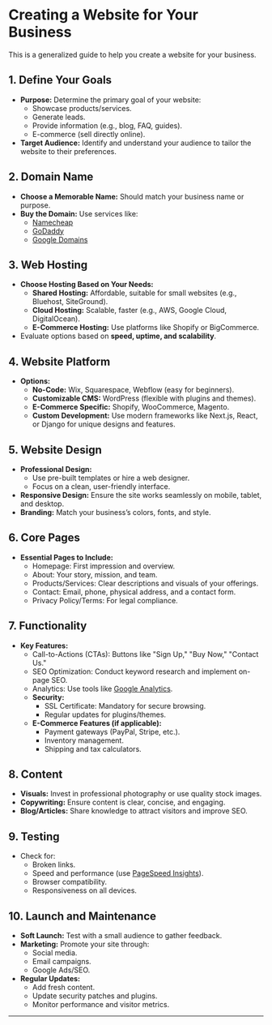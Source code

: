 # Creating a Website for Your Business

This is a generalized guide to help you create a website for your business.

## 1. Define Your Goals
- **Purpose:** Determine the primary goal of your website:
  - Showcase products/services.
  - Generate leads.
  - Provide information (e.g., blog, FAQ, guides).
  - E-commerce (sell directly online).
- **Target Audience:** Identify and understand your audience to tailor the website to their preferences.

## 2. Domain Name
- **Choose a Memorable Name:** Should match your business name or purpose.
- **Buy the Domain:** Use services like:
  - [Namecheap](https://namecheap.com)
  - [GoDaddy](https://godaddy.com)
  - [Google Domains](https://domains.google)

## 3. Web Hosting
- **Choose Hosting Based on Your Needs:**
  - **Shared Hosting:** Affordable, suitable for small websites (e.g., Bluehost, SiteGround).
  - **Cloud Hosting:** Scalable, faster (e.g., AWS, Google Cloud, DigitalOcean).
  - **E-Commerce Hosting:** Use platforms like Shopify or BigCommerce.
- Evaluate options based on **speed, uptime, and scalability**.

## 4. Website Platform
- **Options:**
  - **No-Code:** Wix, Squarespace, Webflow (easy for beginners).
  - **Customizable CMS:** WordPress (flexible with plugins and themes).
  - **E-Commerce Specific:** Shopify, WooCommerce, Magento.
  - **Custom Development:** Use modern frameworks like Next.js, React, or Django for unique designs and features.

## 5. Website Design
- **Professional Design:**
  - Use pre-built templates or hire a web designer.
  - Focus on a clean, user-friendly interface.
- **Responsive Design:** Ensure the site works seamlessly on mobile, tablet, and desktop.
- **Branding:** Match your business’s colors, fonts, and style.

## 6. Core Pages
- **Essential Pages to Include:**
  - Homepage: First impression and overview.
  - About: Your story, mission, and team.
  - Products/Services: Clear descriptions and visuals of your offerings.
  - Contact: Email, phone, physical address, and a contact form.
  - Privacy Policy/Terms: For legal compliance.

## 7. Functionality
- **Key Features:**
  - Call-to-Actions (CTAs): Buttons like "Sign Up," "Buy Now," "Contact Us."
  - SEO Optimization: Conduct keyword research and implement on-page SEO.
  - Analytics: Use tools like [Google Analytics](https://analytics.google.com).
  - **Security:**
    - SSL Certificate: Mandatory for secure browsing.
    - Regular updates for plugins/themes.
  - **E-Commerce Features (if applicable):**
    - Payment gateways (PayPal, Stripe, etc.).
    - Inventory management.
    - Shipping and tax calculators.

## 8. Content
- **Visuals:** Invest in professional photography or use quality stock images.
- **Copywriting:** Ensure content is clear, concise, and engaging.
- **Blog/Articles:** Share knowledge to attract visitors and improve SEO.

## 9. Testing
- Check for:
  - Broken links.
  - Speed and performance (use [PageSpeed Insights](https://pagespeed.web.dev/)).
  - Browser compatibility.
  - Responsiveness on all devices.

## 10. Launch and Maintenance
- **Soft Launch:** Test with a small audience to gather feedback.
- **Marketing:** Promote your site through:
  - Social media.
  - Email campaigns.
  - Google Ads/SEO.
- **Regular Updates:**
  - Add fresh content.
  - Update security patches and plugins.
  - Monitor performance and visitor metrics.

___